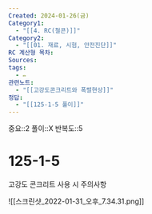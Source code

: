 ```yaml
---
Created: 2024-01-26(금)
Category1:
  - "[[4. RC(철콘)]]"
Category2:
  - "[[01. 재료, 시험, 안전진단]]"
RC 계산형 목차: 
Sources: 
tags:
  - ✏️
관련노트:
  - "[[고강도콘크리트와 폭렬현상]]"
정답:
  - "[[125-1-5 풀이]]"
---
```

중요::2
풀이::X
반복도::5
#  125-1-5

고강도 콘크리트 사용 시 주의사항

![[스크린샷_2022-01-31_오후_7.34.31.png]]